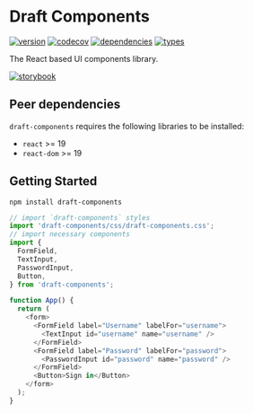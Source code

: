 # Draft Components

[![version](https://badgen.net/github/tag/alexzimakov/draft-components?color=green)](https://npmjs.com/package/draft-components)
[![codecov](https://badgen.net/codecov/c/github/alexzimakov/draft-components?color=green)](https://codecov.io/gh/alexzimakov/draft-components)
[![dependencies](https://badgen.net/bundlephobia/dependency-count/draft-components?label=dependencies&color=green)](https://www.npmjs.com/package/draft-components?activeTab=dependencies)
[![types](https://badgen.net/npm/types/tslib?color=green)](https://github.com/alexzimakov/draft-components/blob/master/tsconfig.json)

The React based UI components library.

[![storybook](https://shields.io/badge/-Storybook-ff4785?logo=storybook&logoColor=white&style=for-the-badge)](https://draft-components.netlify.app)

## Peer dependencies

`draft-components` requires the following libraries to be installed:

- `react` >= 19
- `react-dom` >= 19

## Getting Started

```
npm install draft-components
```

```js
// import `draft-components` styles
import 'draft-components/css/draft-components.css';
// import necessary components
import {
  FormField,
  TextInput,
  PasswordInput,
  Button,
} from 'draft-components';

function App() {
  return (
    <form>
      <FormField label="Username" labelFor="username">
        <TextInput id="username" name="username" />
      </FormField>
      <FormField label="Password" labelFor="password">
        <PasswordInput id="password" name="password" />
      </FormField>
      <Button>Sign in</Button>
    </form>
  );
}
```
